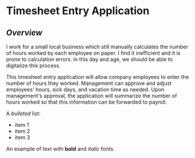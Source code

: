 # Timesheet Entry Application

## *Overview*

I work for a small local business which still manually calculates the number of hours worked by each employee on paper.
I find it inefficient and it is prone to calculation errors. In this day and age, we should be able to digitalize 
this process.

This timesheet entry application will allow company employees to enter the number of hours they worked.
Management can approve and adjust employees' hours, sick days, and vacation time as needed. Upon management's approval, 
the application will summarize the number of hours worked so that this information can be forwarded to payroll.


A *bulleted* list:
- item 1
- item 2
- item 3

An example of text with **bold** and *italic* fonts.  